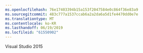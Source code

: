 ```yaml
---
ms.openlocfilehash: 76e17403394b15a153f2047584e0c864f36e83a9
ms.sourcegitcommit: 483c777a1537ccab6a2a2da6a5d1fe4470dd0e7e
ms.translationtype: MT
ms.contentlocale: ko-KR
ms.lasthandoff: 06/19/2019
ms.locfileid: "61550902"
---
```

Visual Studio 2015